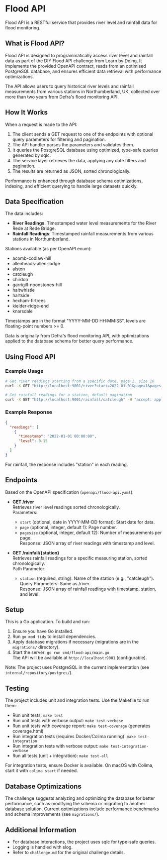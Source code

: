 # Flood API

Flood API is a RESTful service that provides river level and rainfall data for flood monitoring.

## What is Flood API?

Flood API is designed to programmatically access river level and rainfall data as part of the DIY Flood API challenge from Learn by Doing. It implements the provided OpenAPI contract, reads from an optimised PostgreSQL database, and ensures efficient data retrieval with performance optimizations.

The API allows users to query historical river levels and rainfall measurements from various stations in Northumberland, UK, collected over more than two years from Defra's flood monitoring API.

## How It Works

When a request is made to the API:

1. The client sends a GET request to one of the endpoints with optional query parameters for filtering and pagination.
2. The API handler parses the parameters and validates them.
3. It queries the PostgreSQL database using optimized, type-safe queries generated by sqlc.
4. The service layer retrieves the data, applying any date filters and pagination.
5. The results are returned as JSON, sorted chronologically.

Performance is enhanced through database schema optimizations, indexing, and efficient querying to handle large datasets quickly.

## Data Specification

The data includes:

- **River Readings**: Timestamped water level measurements for the River Rede at Rede Bridge.
- **Rainfall Readings**: Timestamped rainfall measurements from various stations in Northumberland.

Stations available (as per OpenAPI enum):

- acomb-codlaw-hill
- allenheads-allen-lodge
- alston
- catcleugh
- chirdon
- garrigill-noonstones-hill
- haltwhistle
- hartside
- hexham-firtrees
- kielder-ridge-end
- knarsdale

Timestamps are in the format "YYYY-MM-DD HH:MM:SS", levels are floating-point numbers >= 0.

Data is originally from Defra's flood monitoring API, with optimizations applied to the database schema for better query performance.

## Using Flood API

### Example Usage

```bash
# Get river readings starting from a specific date, page 1, size 10
curl -X GET "http://localhost:9001/river?start=2022-01-01&page=1&pagesize=10" -H "accept: application/json"
```

```bash
# Get rainfall readings for a station, default pagination
curl -X GET "http://localhost:9001/rainfall/catcleugh" -H "accept: application/json"
```

### Example Response

```json
{
  "readings": [
    {
      "timestamp": "2022-01-01 00:00:00",
      "level": 0.15
    }
  ]
}
```

For rainfall, the response includes "station" in each reading.

## Endpoints

Based on the OpenAPI specification (`openapi/flood-api.yaml`):

- **GET /river**  
  Retrieves river level readings sorted chronologically.  
  Parameters:

  - `start` (optional, date in YYYY-MM-DD format): Start date for data.
  - `page` (optional, integer, default 1): Page number.
  - `pagesize` (optional, integer, default 12): Number of measurements per page.  
    Response: JSON array of river readings with timestamp and level.

- **GET /rainfall/{station}**  
  Retrieves rainfall readings for a specific measuring station, sorted chronologically.  
  Path Parameter:
  - `station` (required, string): Name of the station (e.g., "catcleugh").  
    Query Parameters: Same as /river.  
    Response: JSON array of rainfall readings with timestamp, station, and level.

## Setup

This is a Go application. To build and run:

1. Ensure you have Go installed.
2. Run `go mod tidy` to install dependencies.
3. Apply database migrations if necessary (migrations are in the `migrations/` directory).
4. Start the server: `go run cmd/flood-api/main.go`  
   The API will be available at `http://localhost:9001` (configurable).

Note: The project uses PostgreSQL in the current implementation (see `internal/repository/postgres/`).

## Testing

The project includes unit and integration tests. Use the Makefile to run them:

- Run unit tests: `make test`
- Run unit tests with verbose output: `make test-verbose`
- Run unit tests with coverage report: `make test-coverage` (generates coverage.html)
- Run integration tests (requires Docker/Colima running): `make test-integration`
- Run integration tests with verbose output: `make test-integration-verbose`
- Run all tests (unit + integration): `make test-all`

For integration tests, ensure Docker is available. On macOS with Colima, start it with `colima start` if needed.

## Database Optimizations

The challenge suggests analyzing and optimizing the database for better performance, such as modifying the schema or migrating to another database solution. Current optimizations include performance benchmarks and schema improvements (see `migrations/`).

## Additional Information

- For database interactions, the project uses sqlc for type-safe queries.
- Logging is handled with slog.
- Refer to `challenge.md` for the original challenge details.
